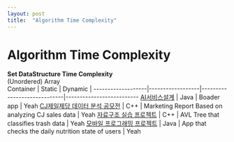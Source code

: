 ```yaml
---
layout: post
title:  "Algorithm Time Complexity"
---
```


# Algorithm Time Complexity 

**Set DataStructure Time Complexity** <br/>
(Unordered) Array <br/>
Container          | Static           | Dynamic                     |
-------------------|------------------|-----------------------------|--------------------------
[AI서비스설계](https://blog.naver.com/sweetyleah2/222812457145)  | Java             | Boader app | Yeah
[CJ제일제당 데이터 분석 공모전](https://blog.naver.com/sweetyleah2/222987965373) | C++ | Marketing Report Based on analyzing CJ sales data | Yeah
[자료구조 실습 프로젝트](https://github.com/samchon/resume/blob/master/STORY.md#323-nam-tree)   | C++ | AVL Tree that classifies trash data | Yeah
[모바일 프로그래밍 프로젝트]()   | Java | App that checks the daily nutrition state of users | Yeah
